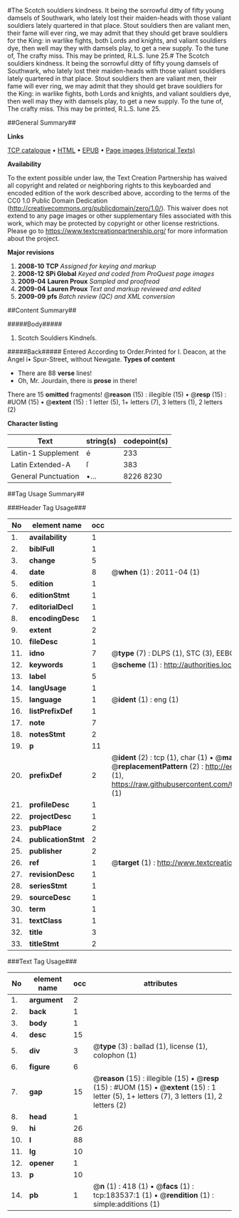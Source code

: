 #The Scotch souldiers kindness. It being the sorrowful ditty of fifty young damsels of Southwark, who lately lost their maiden-heads with those valiant souldiers lately quartered in that place. Stout souldiers then are valiant men, their fame will ever ring, we may admit that they should get brave souldiers for the King: in warlike fights, both Lords and knights, and valiant souldiers dye, then well may they with damsels play, to get a new supply. To the tune of, The crafty miss. This may be printed, R.L.S. Iune 25.#
The Scotch souldiers kindness. It being the sorrowful ditty of fifty young damsels of Southwark, who lately lost their maiden-heads with those valiant souldiers lately quartered in that place. Stout souldiers then are valiant men, their fame will ever ring, we may admit that they should get brave souldiers for the King: in warlike fights, both Lords and knights, and valiant souldiers dye, then well may they with damsels play, to get a new supply. To the tune of, The crafty miss. This may be printed, R.L.S. Iune 25.

##General Summary##

**Links**

[TCP catalogue](http://www.ota.ox.ac.uk/tcp/)  • 
[HTML](http://tei.it.ox.ac.uk/tcp/Texts-HTML/free/B06/B06059.html)  • 
[EPUB](http://tei.it.ox.ac.uk/tcp/Texts-EPUB/free/B06/B06059.epub) • 
[Page images (Historical Texts)](https://historicaltexts.jisc.ac.uk/eebo-99887291e)

**Availability**

To the extent possible under law, the Text Creation Partnership has waived all copyright and related or neighboring rights to this keyboarded and encoded edition of the work described above, according to the terms of the CC0 1.0 Public Domain Dedication (http://creativecommons.org/publicdomain/zero/1.0/). This waiver does not extend to any page images or other supplementary files associated with this work, which may be protected by copyright or other license restrictions. Please go to https://www.textcreationpartnership.org/ for more information about the project.

**Major revisions**

1. __2008-10__ __TCP__ *Assigned for keying and markup*
1. __2008-12__ __SPi Global__ *Keyed and coded from ProQuest page images*
1. __2009-04__ __Lauren Proux__ *Sampled and proofread*
1. __2009-04__ __Lauren Proux__ *Text and markup reviewed and edited*
1. __2009-09__ __pfs__ *Batch review (QC) and XML conversion*

##Content Summary##

#####Body#####

1. Scotch Souldiers Kindneſs.

#####Back#####
Entered According to Order.Printed for I. Deacon, at the Angel i• Spur-Street, without Newgate.
**Types of content**

  * There are 88 **verse** lines!
  * Oh, Mr. Jourdain, there is **prose** in there!

There are 15 **omitted** fragments! 
 @__reason__ (15) : illegible (15)  •  @__resp__ (15) : #UOM (15)  •  @__extent__ (15) : 1 letter (5), 1+ letters (7), 3 letters (1), 2 letters (2)

**Character listing**


|Text|string(s)|codepoint(s)|
|---|---|---|
|Latin-1 Supplement|é|233|
|Latin Extended-A|ſ|383|
|General Punctuation|•…|8226 8230|

##Tag Usage Summary##

###Header Tag Usage###

|No|element name|occ|attributes|
|---|---|---|---|
|1.|__availability__|1||
|2.|__biblFull__|1||
|3.|__change__|5||
|4.|__date__|8| @__when__ (1) : 2011-04 (1)|
|5.|__edition__|1||
|6.|__editionStmt__|1||
|7.|__editorialDecl__|1||
|8.|__encodingDesc__|1||
|9.|__extent__|2||
|10.|__fileDesc__|1||
|11.|__idno__|7| @__type__ (7) : DLPS (1), STC (3), EEBO-CITATION (1), PROQUEST (1), VID (1)|
|12.|__keywords__|1| @__scheme__ (1) : http://authorities.loc.gov/ (1)|
|13.|__label__|5||
|14.|__langUsage__|1||
|15.|__language__|1| @__ident__ (1) : eng (1)|
|16.|__listPrefixDef__|1||
|17.|__note__|7||
|18.|__notesStmt__|2||
|19.|__p__|11||
|20.|__prefixDef__|2| @__ident__ (2) : tcp (1), char (1)  •  @__matchPattern__ (2) : ([0-9\-]+):([0-9IVX]+) (1), (.+) (1)  •  @__replacementPattern__ (2) : http://eebo.chadwyck.com/downloadtiff?vid=$1&page=$2 (1), https://raw.githubusercontent.com/textcreationpartnership/Texts/master/tcpchars.xml#$1 (1)|
|21.|__profileDesc__|1||
|22.|__projectDesc__|1||
|23.|__pubPlace__|2||
|24.|__publicationStmt__|2||
|25.|__publisher__|2||
|26.|__ref__|1| @__target__ (1) : http://www.textcreationpartnership.org/docs/. (1)|
|27.|__revisionDesc__|1||
|28.|__seriesStmt__|1||
|29.|__sourceDesc__|1||
|30.|__term__|1||
|31.|__textClass__|1||
|32.|__title__|3||
|33.|__titleStmt__|2||


###Text Tag Usage###

|No|element name|occ|attributes|
|---|---|---|---|
|1.|__argument__|2||
|2.|__back__|1||
|3.|__body__|1||
|4.|__desc__|15||
|5.|__div__|3| @__type__ (3) : ballad (1), license (1), colophon (1)|
|6.|__figure__|6||
|7.|__gap__|15| @__reason__ (15) : illegible (15)  •  @__resp__ (15) : #UOM (15)  •  @__extent__ (15) : 1 letter (5), 1+ letters (7), 3 letters (1), 2 letters (2)|
|8.|__head__|1||
|9.|__hi__|26||
|10.|__l__|88||
|11.|__lg__|10||
|12.|__opener__|1||
|13.|__p__|10||
|14.|__pb__|1| @__n__ (1) : 418 (1)  •  @__facs__ (1) : tcp:183537:1 (1)  •  @__rendition__ (1) : simple:additions (1)|
